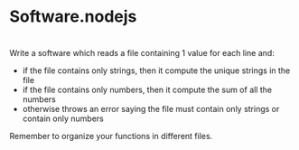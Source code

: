 # Software.nodejs
 
#
Write a software which reads a file containing 1 value for each line and:
- if the file contains only strings, then it compute the unique strings in the file
- if the file contains only numbers, then it compute the sum of all the numbers
- otherwise throws an error saying the file must contain only strings or contain only numbers

Remember to organize your functions in different files.
